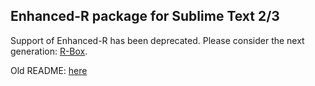 Enhanced-R package for Sublime Text 2/3
------------
Support of Enhanced-R has been deprecated. Please consider the next generation: [R-Box](https://github.com/randy3k/R-Box).

Old README: [here](https://github.com/randy3k/Enhanced-R/blob/master/README.old.md)
